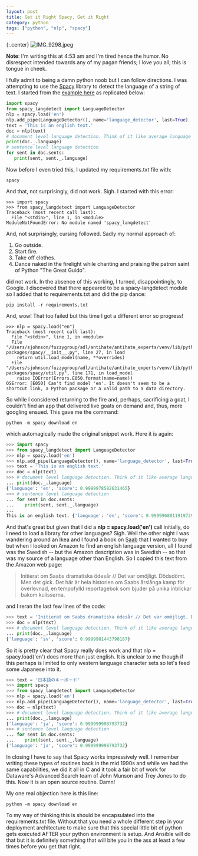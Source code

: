 ```yaml
---
layout: post
title: Get it Right Spacy, Get it Right
category: python
tags: ["python", "nlp", "spacy"]
---
```

{:.center}
![IMG_9298.jpeg](/blog/assets/IMG_9298.jpeg)

**Note**: I'm writing this at 4:53 am and I'm tired hence the humor.  No disrespect intended towards any of my pagan friends; I love you all; this is tongue in cheek.

I fully admit to being a damn python noob but I can follow directions. I was attempting to use the [Spacy](https://spacy.io/) library to detect the language of a string of text.  I started from the [example here](https://spacy.io/universe/project/spacy-langdetect) as replicated below:

```python
import spacy
from spacy_langdetect import LanguageDetector
nlp = spacy.load('en')
nlp.add_pipe(LanguageDetector(), name='language_detector', last=True)
text = 'This is an english text.'
doc = nlp(text)
# document level language detection. Think of it like average language of the document!
print(doc._.language)
# sentence level language detection
for sent in doc.sents:
   print(sent, sent._.language)
```

Now before I even tried this, I updated my requirements.txt file with:

    spacy

And that, not surprisingly, did not work.  Sigh.  I started with this error:

    >>> import spacy
    >>> from spacy_langdetect import LanguageDetector
    Traceback (most recent call last):
      File "<stdin>", line 1, in <module>
    ModuleNotFoundError: No module named 'spacy_langdetect'
    
And, not surprisingly, cursing followed.  Sadly my normal approach of:

1.  Go outside.
2.  Start fire.
2.  Take off clothes.
3.  Dance naked in the firelight while chanting and praising the patron saint of Python "The Great Guido".

did not work.  In the absence of this working, I turned, disappointingly, to Google.  I discovered that there appeared to be a spacy-langdetect module so I added that to requirements.txt and did the pip dance:

    pip install -r requirements.txt
    
And, wow!  That too failed but this time I got a different error so progress!

    >>> nlp = spacy.load("en")
    Traceback (most recent call last):
      File "<stdin>", line 1, in <module>
      File "/Users/sjohnson/fuzzygroup/adl/antihate/antihate_experts/venv/lib/python3.7/site-packages/spacy/__init__.py", line 27, in load
        return util.load_model(name, **overrides)
      File "/Users/sjohnson/fuzzygroup/adl/antihate/antihate_experts/venv/lib/python3.7/site-packages/spacy/util.py", line 171, in load_model
        raise IOError(Errors.E050.format(name=name))
    OSError: [E050] Can't find model 'en'. It doesn't seem to be a shortcut link, a Python package or a valid path to a data directory.
    
So while I considered returning to the fire and, perhaps, sacrificing a goat, I couldn't find an app that delivered live goats on demand and, thus, more googling ensued.  This gave me the command: 

    python -m spacy download en
    
which automagically made the original snippet work.  Here it is again:

```python
>>> import spacy
>>> from spacy_langdetect import LanguageDetector
>>> nlp = spacy.load('en')
>>> nlp.add_pipe(LanguageDetector(), name='language_detector', last=True)
>>> text = 'This is an english text.'
>>> doc = nlp(text)
>>> # document level language detection. Think of it like average language of the document!
... print(doc._.language)
{'language': 'en', 'score': 0.9999978582631465}
>>> # sentence level language detection
... for sent in doc.sents:
...    print(sent, sent._.language)
...
This is an english text. {'language': 'en', 'score': 0.9999968011919729}
```

And that's great but given that I did a **nlp = spacy.load('en')** call initially, do I need to load a library for other languages?  Sigh.  Well the other night I was wandering around an Ikea and I found a book on [Saab](https://www.amazon.com/Kampen-Jonas-Froberg-Hardcover-Swedish/dp/9153435850/ref=sr_1_1?keywords=saab+froberg&qid=1570178612&sr=8-1) that I wanted to buy but when I looked on Amazon to find an english language version, all I found was the Swedish -- but the Amazon description was in Swedish -- so that was my source of a language other than English.  So I copied this text from the Amazon web page:

> Initierat om Saabs dramatiska ödesår // Det var omöjligt. Dödsdömt. Men det gick. Det här är hela historien om Saabs årslånga kamp för överlevnad, en tempofylld reportagebok som bjuder på unika inblickar bakom kulisserna.

and I reran the last few lines of the code:

```python
>>> text = 'Initierat om Saabs dramatiska ödesår // Det var omöjligt. Dödsdömt. Men det gick. Det här är hela historien om Saabs årslånga kamp för överlevnad, en tempofylld reportagebok som bjuder på unika inblickar bakom kulisserna.'
>>> doc = nlp(text)
>>> # document level language detection. Think of it like average language of the document!
... print(doc._.language)
{'language': 'sv', 'score': 0.9999981443798187}
```

So it is pretty clear that Spacy really does work and that nlp = spacy.load('en') does more than just english.  It is unclear to me though if this perhaps is limited to only western language character sets so let's feed some Japanese into it.  

```python
>>> text = '日本語のキーボード'
>>> import spacy
>>> from spacy_langdetect import LanguageDetector
>>> nlp = spacy.load('en')
>>> nlp.add_pipe(LanguageDetector(), name='language_detector', last=True)
>>> doc = nlp(text)
>>> # document level language detection. Think of it like average language of the document!
... print(doc._.language)
{'language': 'ja', 'score': 0.999999998793732}
>>> # sentence level language detection
... for sent in doc.sents:
...    print(sent, sent._.language)
{'language': 'ja', 'score': 0.999999998793732}
```

In closing I have to say that Spacy works impressively well.  I remember writing these types of routines back in the mid 1990s and while we had the same capabilities, we did it all in C and it took a fair bit of work for Dataware's Advanced Search team of John Munson and Trey Jones to do this.  Now it is an open source routine.  Damn!

My one real objection here is this line:

    python -m spacy download en
    
To my way of thinking this is should be encapsulated into the requirements.txt file.  Without that you need a whole different step in your deployment architecture to make sure that this special little bit of python gets executed AFTER your python environment is setup.  And Ansible will do that but it is definitely something that will bite you in the ass at least a few times before you get that right.